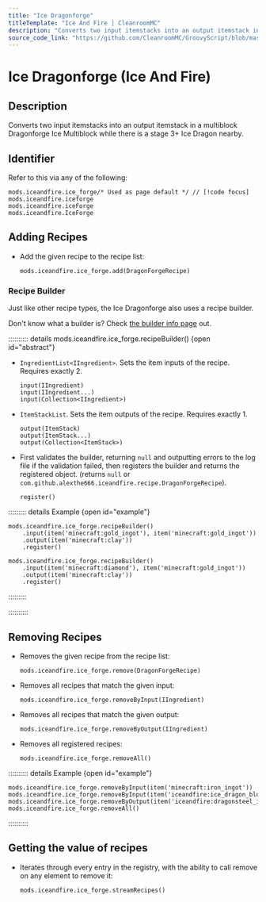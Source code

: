 ```yaml
---
title: "Ice Dragonforge"
titleTemplate: "Ice And Fire | CleanroomMC"
description: "Converts two input itemstacks into an output itemstack in a multiblock Dragonforge Ice Multiblock while there is a stage 3+ Ice Dragon nearby."
source_code_link: "https://github.com/CleanroomMC/GroovyScript/blob/master/src/main/java/com/cleanroommc/groovyscript/compat/mods/iceandfire/IceForge.java"
---
```


# Ice Dragonforge (Ice And Fire)

## Description

Converts two input itemstacks into an output itemstack in a multiblock Dragonforge Ice Multiblock while there is a stage 3+ Ice Dragon nearby.

## Identifier

Refer to this via any of the following:

```groovy:no-line-numbers {1}
mods.iceandfire.ice_forge/* Used as page default */ // [!code focus]
mods.iceandfire.iceforge
mods.iceandfire.iceForge
mods.iceandfire.IceForge
```


## Adding Recipes

- Add the given recipe to the recipe list:

    ```groovy:no-line-numbers
    mods.iceandfire.ice_forge.add(DragonForgeRecipe)
    ```


### Recipe Builder

Just like other recipe types, the Ice Dragonforge also uses a recipe builder.

Don't know what a builder is? Check [the builder info page](../../getting_started/builder.md) out.

:::::::::: details mods.iceandfire.ice_forge.recipeBuilder() {open id="abstract"}
- `IngredientList<IIngredient>`. Sets the item inputs of the recipe. Requires exactly 2.

    ```groovy:no-line-numbers
    input(IIngredient)
    input(IIngredient...)
    input(Collection<IIngredient>)
    ```

- `ItemStackList`. Sets the item outputs of the recipe. Requires exactly 1.

    ```groovy:no-line-numbers
    output(ItemStack)
    output(ItemStack...)
    output(Collection<ItemStack>)
    ```

- First validates the builder, returning `null` and outputting errors to the log file if the validation failed, then registers the builder and returns the registered object. (returns `null` or `com.github.alexthe666.iceandfire.recipe.DragonForgeRecipe`).

    ```groovy:no-line-numbers
    register()
    ```

::::::::: details Example {open id="example"}
```groovy:no-line-numbers
mods.iceandfire.ice_forge.recipeBuilder()
    .input(item('minecraft:gold_ingot'), item('minecraft:gold_ingot'))
    .output(item('minecraft:clay'))
    .register()

mods.iceandfire.ice_forge.recipeBuilder()
    .input(item('minecraft:diamond'), item('minecraft:gold_ingot'))
    .output(item('minecraft:clay'))
    .register()
```

:::::::::

::::::::::

## Removing Recipes

- Removes the given recipe from the recipe list:

    ```groovy:no-line-numbers
    mods.iceandfire.ice_forge.remove(DragonForgeRecipe)
    ```

- Removes all recipes that match the given input:

    ```groovy:no-line-numbers
    mods.iceandfire.ice_forge.removeByInput(IIngredient)
    ```

- Removes all recipes that match the given output:

    ```groovy:no-line-numbers
    mods.iceandfire.ice_forge.removeByOutput(IIngredient)
    ```

- Removes all registered recipes:

    ```groovy:no-line-numbers
    mods.iceandfire.ice_forge.removeAll()
    ```

:::::::::: details Example {open id="example"}
```groovy:no-line-numbers
mods.iceandfire.ice_forge.removeByInput(item('minecraft:iron_ingot'))
mods.iceandfire.ice_forge.removeByInput(item('iceandfire:ice_dragon_blood'))
mods.iceandfire.ice_forge.removeByOutput(item('iceandfire:dragonsteel_ice_ingot'))
mods.iceandfire.ice_forge.removeAll()
```

::::::::::

## Getting the value of recipes

- Iterates through every entry in the registry, with the ability to call remove on any element to remove it:

    ```groovy:no-line-numbers
    mods.iceandfire.ice_forge.streamRecipes()
    ```
